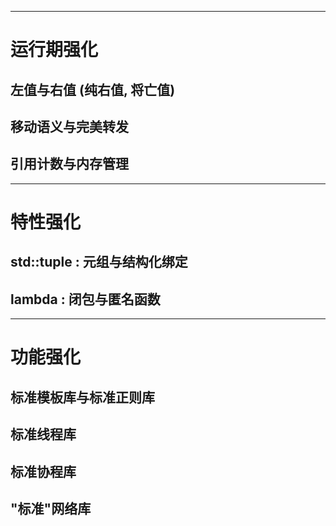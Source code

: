 <!--
 * @Author       : BRabbitFan
 * @Date         : 2022-03-16 16:38:19
 * @LastEditer   : BRabbitFan
 * @LastEditTime : 2022-03-16 16:38:19
 * @FilePath     : \NoteModrenCpp\p99_unfinished.md
 * @Description  : 
-->


---

# 运行期强化  

## 左值与右值 (纯右值, 将亡值)  

## 移动语义与完美转发  

## 引用计数与内存管理  

---

# 特性强化  

## std::tuple : 元组与结构化绑定  

## lambda : 闭包与匿名函数  

---

# 功能强化  

## 标准模板库与标准正则库  

## 标准线程库  

## 标准协程库  

## "标准"网络库  